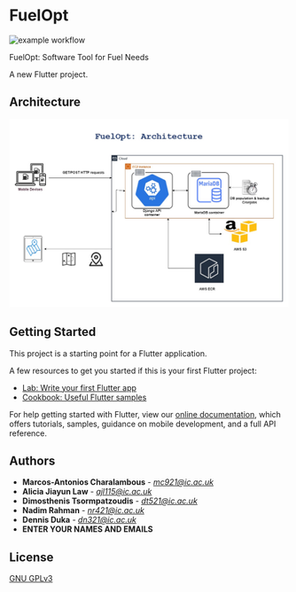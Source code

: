 # FuelOpt
![example workflow](https://github.com/mchara01/FuelOpt/actions/workflows/aws.yml/badge.svg)

FuelOpt: Software Tool for Fuel Needs


A new Flutter project.

## Architecture
<p align="center">
  <img src="./fuelopt_arch.jpg">
</p>

## Getting Started

This project is a starting point for a Flutter application.

A few resources to get you started if this is your first Flutter project:

- [Lab: Write your first Flutter app](https://flutter.dev/docs/get-started/codelab)
- [Cookbook: Useful Flutter samples](https://flutter.dev/docs/cookbook)

For help getting started with Flutter, view our
[online documentation](https://flutter.dev/docs), which offers tutorials,
samples, guidance on mobile development, and a full API reference.

## Authors

* **Marcos-Antonios Charalambous** - *mc921@ic.ac.uk*
* **Alicia Jiayun Law** - *ajl115@ic.ac.uk*
* **Dimosthenis Tsormpatzoudis** - *dt521@ic.ac.uk*
* **Nadim Rahman** - *nr421@ic.ac.uk*
* **Dennis Duka** - *dn321@ic.ac.uk*
* **ENTER YOUR NAMES AND EMAILS**

## License
[GNU GPLv3](https://choosealicense.com/licenses/gpl-3.0/)
